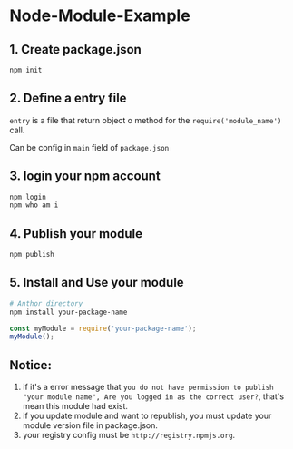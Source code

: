 # Node-Module-Example

## 1. Create package.json

```bash
npm init
```

## 2. Define a entry file

`entry` is a file that return object o method for the `require('module_name')` call.

Can be config in `main` field of `package.json`

## 3. login your npm account

```bash
npm login
npm who am i
```

## 4. Publish your module

```bash
npm publish
```

## 5. Install and Use your module

```bash
# Anthor directory
npm install your-package-name
```

```js
const myModule = require('your-package-name');
myModule();
```

## Notice:

1. if it's a error message that `you do not have permission to publish "your module name", Are you logged in as the correct user?`, that's mean this module had exist.
2. if you update module and want to republish, you must update your module version file in package.json.
3. your registry config must be `http://registry.npmjs.org`.
